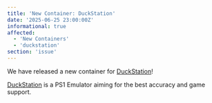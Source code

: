 ```yaml
---
title: 'New Container: DuckStation'
date: '2025-06-25 23:00:00Z'
informational: true
affected:
  - 'New Containers'
  - 'duckstation'
section: 'issue'
---
```

We have released a new container for [DuckStation](https://github.com/linuxserver/docker-duckstation)!

[DuckStation](https://duckstation.org/) is a PS1 Emulator aiming for the best accuracy and game support.
